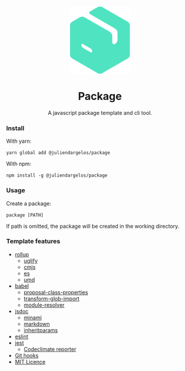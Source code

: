 <p align="center">
  <img src="/logo.svg"/>
</p>

<h1 align="center">Package</h1>

<p align="center">
  A javascript package template and cli tool.
</p>

### Install

With yarn:

```
yarn global add @juliendargelos/package
```

With npm:

```
npm install -g @juliendargelos/package
```

### Usage

Create a package:

```
package [PATH]
```

If path is omitted, the package will be created in the working directory.

### Template features

- [rollup](https://github.com/rollup/rollup)
    + [uglify](https://github.com/TrySound/rollup-plugin-uglify)
    + [cmjs](https://rollupjs.org/guide/en#output-format)
    + [es](https://rollupjs.org/guide/en#output-format)
    + [umd](https://rollupjs.org/guide/en#output-format)
- [babel](https://github.com/babel/babel)
    + [proposal-class-properties](https://github.com/babel/babel/tree/master/packages/babel-plugin-proposal-class-properties)
    + [transform-glob-import](https://github.com/devongovett/babel-plugin-transform-glob-import)
    + [module-resolver](https://github.com/tleunen/babel-plugin-module-resolver)
- [jsdoc](https://github.com/jsdoc3/jsdoc)
    + [minami](https://github.com/nijikokun/minami)
    + [markdown](https://github.com/jsdoc3/jsdoc/blob/master/plugins/markdown.js)
    + [inheritparams](https://github.com/juliendargelos/jsdoc-inheritparams-plugin)
- [eslint](https://github.com/eslint/eslint)
- [jest](https://github.com/facebook/jest)
    + [Codeclimate reporter](https://github.com/codeclimate/test-reporter)
- [Git hooks](https://githooks.com)
- [MIT Licence](https://choosealicense.com/licenses/mit/)
